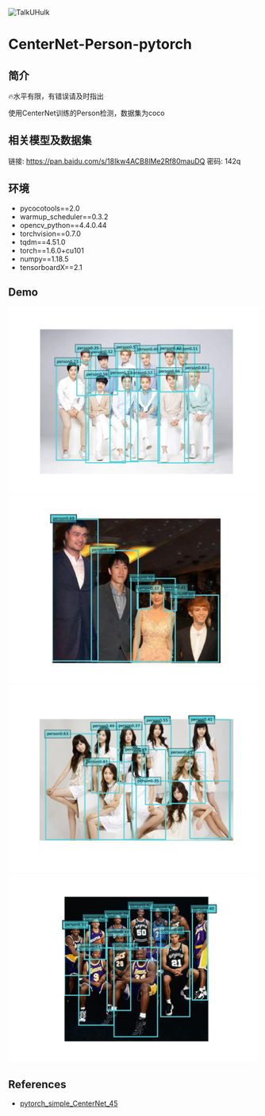 ![TalkUHulk](https://img.shields.io/badge/TalkUHulk-Python3-green)

# CenterNet-Person-pytorch

## 简介
🔥水平有限，有错误请及时指出

使用CenterNet训练的Person检测，数据集为coco

## 相关模型及数据集

链接: https://pan.baidu.com/s/18Ikw4ACB8lMe2Rf80mauDQ  密码: 142q

## 环境

- pycocotools==2.0
- warmup_scheduler==0.3.2
- opencv_python==4.4.0.44
- torchvision==0.7.0
- tqdm==4.51.0
- torch==1.6.0+cu101
- numpy==1.18.5
- tensorboardX==2.1

## Demo

![Demo1](https://github.com/TalkUHulk/CenterNet-Person-pytorch/blob/main/results/result_test1_hg.jpg) ![Demo2](https://github.com/TalkUHulk/CenterNet-Person-pytorch/blob/main/results/result_test2_hg.jpg)
![Demo3](https://github.com/TalkUHulk/CenterNet-Person-pytorch/blob/main/results/result_test3_hg.jpg) ![Demo4](https://github.com/TalkUHulk/CenterNet-Person-pytorch/blob/main/results/result_test4_hg.jpg)

## References 

 - [pytorch_simple_CenterNet_45](https://github.com/zzzxxxttt/pytorch_simple_CenterNet_45)